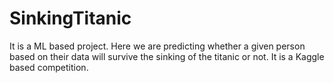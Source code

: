 # SinkingTitanic
It is a ML based project.
Here we are predicting whether a given person based on their data will survive the sinking of the titanic or not.
It is a Kaggle based competition.

